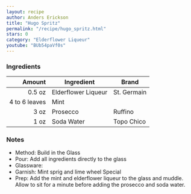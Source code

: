 ```yaml
---
layout: recipe
author: Anders Erickson
title: "Hugo Spritz"
permalink: "/recipe/hugo_spritz.html"
stars: 0
category: "Elderflower Liqueur"
youtube: "BUb54paVf0s"
---
```


### Ingredients

|  Amount  | Ingredient               | Brand     |
| ------------: | ------------------- | ----------- |
|        0.5 oz | Elderflower Liqueur | St. Germain |
| 4 to 6 leaves | Mint                |
|          3 oz | Prosecco            | Ruffino     |
|          1 oz | Soda Water          | Topo Chico  |

### Notes

- Method: Build in the Glass
- Pour: Add all ingredients directly to the glass
- Glassware:
- Garnish: Mint sprig and lime wheel Special
- Prep: Add the mint and elderflower liqueur to the glass and muddle. Allow to sit
  for a minute before adding the prosecco and soda water.
